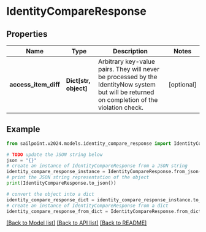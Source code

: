 # IdentityCompareResponse


## Properties

Name | Type | Description | Notes
------------ | ------------- | ------------- | -------------
**access_item_diff** | **Dict[str, object]** | Arbitrary key-value pairs. They will never be processed by the IdentityNow system but will be returned on completion of the violation check. | [optional] 

## Example

```python
from sailpoint.v2024.models.identity_compare_response import IdentityCompareResponse

# TODO update the JSON string below
json = "{}"
# create an instance of IdentityCompareResponse from a JSON string
identity_compare_response_instance = IdentityCompareResponse.from_json(json)
# print the JSON string representation of the object
print(IdentityCompareResponse.to_json())

# convert the object into a dict
identity_compare_response_dict = identity_compare_response_instance.to_dict()
# create an instance of IdentityCompareResponse from a dict
identity_compare_response_from_dict = IdentityCompareResponse.from_dict(identity_compare_response_dict)
```
[[Back to Model list]](../README.md#documentation-for-models) [[Back to API list]](../README.md#documentation-for-api-endpoints) [[Back to README]](../README.md)


